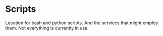 # Scripts

Location for bash and python scripts. And the services that might employ them.
Not everything is currently in use.
